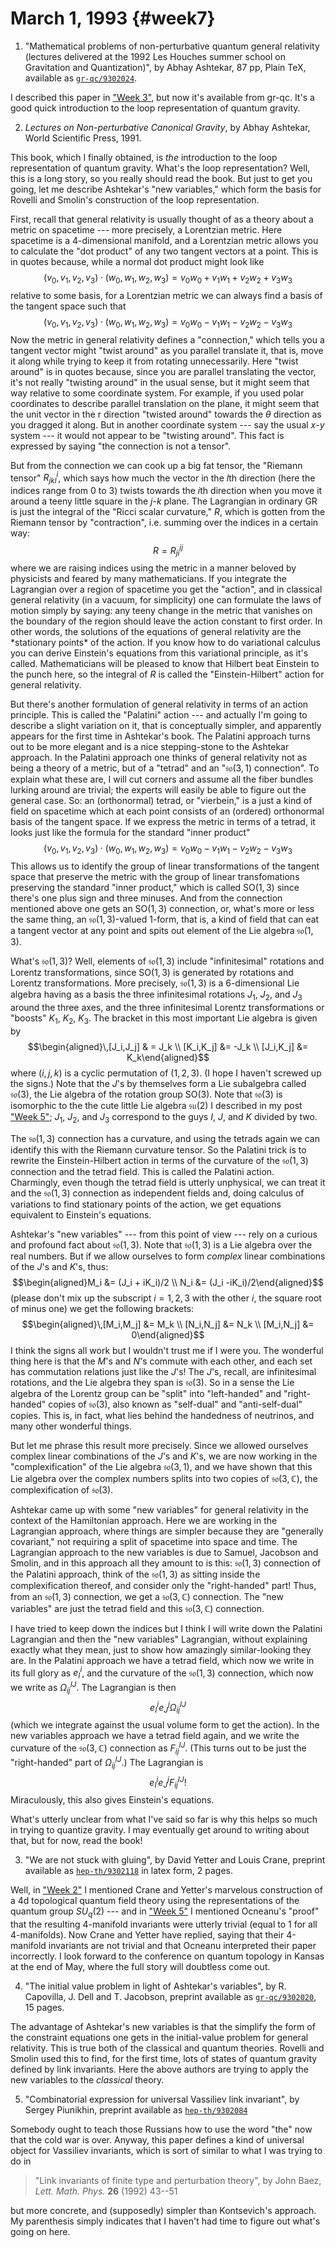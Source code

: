 # March 1, 1993 {#week7}

1) "Mathematical problems of non-perturbative quantum general relativity
(lectures delivered at the 1992 Les Houches summer school on Gravitation
and Quantization)", by Abhay Ashtekar, 87 pp, Plain TeX, available as
[`gr-qc/9302024`](https://arxiv.org/abs/gr-qc/9302024).

I described this paper in ["Week 3"](#week3), but now it's
available from gr-qc. It's a good quick introduction to the loop
representation of quantum gravity.

2) _Lectures on Non-perturbative Canonical Gravity_, by Abhay Ashtekar,
World Scientific Press, 1991.

This book, which I finally obtained, is *the* introduction to the loop
representation of quantum gravity. What's the loop representation?
Well, this is a long story, so you really should read the book. But just
to get you going, let me describe Ashtekar's "new variables," which
form the basis for Rovelli and Smolin's construction of the loop
representation.

First, recall that general relativity is usually thought of as a theory
about a metric on spacetime --- more precisely, a Lorentzian metric. Here
spacetime is a 4-dimensional manifold, and a Lorentzian metric allows
you to calculate the "dot product" of any two tangent vectors at a
point. This is in quotes because, while a normal dot product might look
like
$$(v_0,v_1,v_2,v_3)\cdot(w_0,w_1,w_2,w_3) = v_0w_0 + v_1w_1 + v_2w_2 + v_3w_3$$
relative to some basis, for a Lorentzian metric we can always find a
basis of the tangent space such that
$$(v_0,v_1,v_2,v_3)\cdot(w_0,w_1,w_2,w_3) = v_0w_0 -v_1w_1 -v_2w_2 -v_3w_3$$
Now the metric in general relativity defines a "connection," which
tells you a tangent vector might "twist around" as you parallel
translate it, that is, move it along while trying to keep it from
rotating unnecessarily. Here "twist around" is in quotes because,
since you are parallel translating the vector, it's not really
"twisting around" in the usual sense, but it might seem that way
relative to some coordinate system. For example, if you used polar
coordinates to describe parallel translation on the plane, it might seem
that the unit vector in the r direction "twisted around" towards the $\theta$
direction as you dragged it along. But in another coordinate system ---
say the usual $x$-$y$ system --- it would not appear to be "twisting
around". This fact is expressed by saying "the connection is not a
tensor".

But from the connection we can cook up a big fat tensor, the "Riemann
tensor" $R^i_{jkl}$, which says how much the vector in the $l$th
direction (here the indices range from 0 to 3) twists towards the $i$th
direction when you move it around a teeny little square in the $j$-$k$
plane. The Lagrangian in ordinary GR is just the integral of the "Ricci
scalar curvature," $R$, which is gotten from the Riemann tensor by
"contraction", i.e. summing over the indices in a certain way:
$$R = R^i_{ji}{}^j$$
where we are raising indices using the metric in a manner beloved by
physicists and feared by many mathematicians. If you integrate the
Lagrangian over a region of spacetime you get the "action", and in
classical general relativity (in a vacuum, for simplicity) one can
formulate the laws of motion simply by saying: any teeny change in the
metric that vanishes on the boundary of the region should leave the
action constant to first order. In other words, the solutions of the
equations of general relativity are the \*stationary points\* of the
action. If you know how to do variational calculus you can derive
Einstein's equations from this variational principle, as it's called.
Mathematicians will be pleased to know that Hilbert beat Einstein to the
punch here, so the integral of $R$ is called the "Einstein-Hilbert"
action for general relativity.

But there's another formulation of general relativity in terms of an
action principle. This is called the "Palatini" action --- and actually
I'm going to describe a slight variation on it, that is conceptually
simpler, and apparently appears for the first time in Ashtekar's book.
The Palatini approach turns out to be more elegant and is a nice
stepping-stone to the Ashtekar approach. In the Palatini approach one
thinks of general relativity not as being a theory of a metric, but of a
"tetrad" and an "$\mathfrak{so}(3,1)$ connection". To explain what these are, I
will cut corners and assume all the fiber bundles lurking around are
trivial; the experts will easily be able to figure out the general case.
So: an (orthonormal) tetrad, or "vierbein," is a just a kind of field
on spacetime which at each point consists of an (ordered) orthonormal
basis of the tangent space. If we express the metric in terms of a
tetrad, it looks just like the formula for the standard "inner
product"
$$(v_0,v_1,v_2,v_3)\cdot(w_0,w_1,w_2,w_3) = v_0w_0 -v_1w_1 -v_2w_2 -v_3w_3$$
This allows us to identify the group of linear transformations of the
tangent space that preserve the metric with the group of linear
transfomations preserving the standard "inner product," which is
called $\mathrm{SO}(1,3)$ since there's one plus sign and three minuses. And from
the connection mentioned above one gets an $\mathrm{SO}(1,3)$ connection, or,
what's more or less the same thing, an $\mathfrak{so}(1,3)$-valued 1-form, that is,
a kind of field that can eat a tangent vector at any point and spits out
element of the Lie algebra $\mathfrak{so}(1,3)$.

What's $\mathfrak{so}(1,3)$? Well, elements of $\mathfrak{so}(1,3)$ include "infinitesimal"
rotations and Lorentz transformations, since $\mathrm{SO}(1,3)$ is generated by
rotations and Lorentz transformations. More precisely, $\mathfrak{so}(1,3)$ is a
6-dimensional Lie algebra having as a basis the three infinitesimal
rotations $J_1$, $J_2$, and $J_3$ around the three axes, and the three
infinitesimal Lorentz transformations or "boosts" $K_1$, $K_2$, $K_3$. The
bracket in this most important Lie algebra is given by
$$\begin{aligned}\,[J_i,J_j] & = J_k \\ [K_i,K_j] &= -J_k \\ [J_i,K_j] &= K_k\end{aligned}$$
where $(i,j,k)$ is a cyclic permutation of $(1,2,3)$. (I hope I haven't
screwed up the signs.) Note that the $J$'s by themselves form a Lie
subalgebra called $\mathfrak{so}(3)$, the Lie algebra of the rotation group $\mathrm{SO}(3)$.
Note that $\mathfrak{so}(3)$ is isomorphic to the the cute little Lie algebra $\mathfrak{su}(2)$ I
described in my post ["Week 5"](#week5); $J_1$, $J_2$, and $J_3$
correspond to the guys $I$, $J$, and $K$ divided by two.

The $\mathfrak{so}(1,3)$ connection has a curvature, and using the tetrads again we
can identify this with the Riemann curvature tensor. So the Palatini
trick is to rewrite the Einstein-Hilbert action in terms of the
curvature of the $\mathfrak{so}(1,3)$ connection and the tetrad field. This is called
the Palatini action. Charmingly, even though the tetrad field is utterly
unphysical, we can treat it and the $\mathfrak{so}(1,3)$ connection as independent
fields and, doing calculus of variations to find stationary points of
the action, we get equations equivalent to Einstein's equations.

Ashtekar's "new variables" --- from this point of view --- rely on a
curious and profound fact about $\mathfrak{so}(1,3)$. Note that $\mathfrak{so}(1,3)$ is a Lie
algebra over the real numbers. But if we allow ourselves to form
*complex* linear combinations of the $J$'s and $K$'s, thus:
$$\begin{aligned}M_i &= (J_i + iK_i)/2 \\ N_i &= (J_i -iK_i)/2\end{aligned}$$
(please don't mix up the subscript $i = 1,2,3$ with the other $i$, the
square root of minus one) we get the following brackets:
$$\begin{aligned}\,[M_i,M_j] &= M_k \\ [N_i,N_j] &= N_k \\ [M_i,N_j] &= 0\end{aligned}$$
I think the signs all work but I wouldn't trust me if I were you. The
wonderful thing here is that the $M$'s and $N$'s commute with each other,
and each set has commutation relations just like the $J$'s! The $J$'s,
recall, are infinitesimal rotations, and the Lie algebra they span is
$\mathfrak{so}(3)$. So in a sense the Lie algebra of the Lorentz group can be
"split" into "left-handed" and "right-handed" copies of $\mathfrak{so}(3)$,
also known as "self-dual" and "anti-self-dual" copies. This is, in
fact, what lies behind the handedness of neutrinos, and many other
wonderful things.

But let me phrase this result more precisely. Since we allowed ourselves
complex linear combinations of the $J$'s and $K$'s, we are now working in
the "complexification" of the Lie algebra $\mathfrak{so}(3,1)$, and we have shown
that this Lie algebra over the complex numbers splits into two copies of
$\mathfrak{so}(3,\mathbb{C})$, the complexification of $\mathfrak{so}(3)$.

Ashtekar came up with some "new variables" for general relativity in
the context of the Hamiltonian approach. Here we are working in the
Lagrangian approach, where things are simpler because they are
"generally covariant," not requiring a split of spacetime into space
and time. The Lagrangian approach to the new variables is due to Samuel,
Jacobson and Smolin, and in this approach all they amount to is this:
$\mathfrak{so}(1,3)$ connection of the Palatini approach, think of the $\mathfrak{so}(1,3)$ as
sitting inside the complexification thereof, and consider only the
"right-handed" part! Thus, from an $\mathfrak{so}(1,3)$ connection, we get a
$\mathfrak{so}(3,\mathbb{C})$ connection. The "new variables" are just the tetrad field and
this $\mathfrak{so}(3,\mathbb{C})$ connection.

I have tried to keep down the indices but I think I will write down the
Palatini Lagrangian and then the "new variables" Lagrangian, without
explaining exactly what they mean, just to show how amazingly
similar-looking they are. In the Palatini approach we have a tetrad
field, which now we write in its full glory as $e_I^i$, and the curvature
of the $\mathfrak{so}(1,3)$ connection, which now we write as $\Omega_{ij}^{IJ}$. The
Lagrangian is then
$$e_I^i e_J^j \Omega_{ij}^{IJ}$$
(which we integrate against the usual volume form to get the action). In
the new variables approach we have a tetrad field again, and we write
the curvature of the $\mathfrak{so}(3,\mathbb{C})$ connection as $F_{ij}^{IJ}$. (This turns
out to be just the "right-handed" part of $\Omega_{ij}^{IJ}$.) The
Lagrangian is
$$e_I^i e_J^j F_{ij}^{IJ} !$$
Miraculously, this also gives Einstein's equations.

What's utterly unclear from what I've said so far is why this helps so
much in trying to quantize gravity. I may eventually get around to
writing about that, but for now, read the book!

3) "We are not stuck with gluing", by David Yetter and Louis Crane,
preprint available as [`hep-th/9302118`](https://arxiv.org/abs/hep-th/9302118) in latex form, 2 pages.

Well, in ["Week 2"](#week2) I mentioned Crane and Yetter's
marvelous construction of a 4d topological quantum field theory using
the representations of the quantum group $SU_q(2)$ --- and in
["Week 5"](#week5) I mentioned Ocneanu's "proof" that the
resulting 4-manifold invariants were utterly trivial (equal to 1 for all
4-manifolds). Now Crane and Yetter have replied, saying that their
4-manifold invariants are not trivial and that Ocneanu interpreted their
paper incorrectly. I look forward to the conference on quantum topology
in Kansas at the end of May, where the full story will doubtless come
out.

4) "The initial value problem in light of Ashtekar's variables", by R.
Capovilla, J. Dell and T. Jacobson, preprint available as
[`gr-qc/9302020`](https://arxiv.org/abs/gr-qc/9302020), 15 pages.

The advantage of Ashtekar's new variables is that the simplify the form
of the constraint equations one gets in the initial-value problem for
general relativity. This is true both of the classical and quantum
theories. Rovelli and Smolin used this to find, for the first time, lots
of states of quantum gravity defined by link invariants. Here the above
authors are trying to apply the new variables to the *classical* theory.

5) "Combinatorial expression for universal Vassiliev link invariant", by
Sergey Piunikhin, preprint available as [`hep-th/9302084`](https://arxiv.org/abs/hep-th/9302084)

Somebody ought to teach those Russians how to use the word "the" now
that the cold war is over. Anyway, this paper defines a kind of
universal object for Vassiliev invariants, which is sort of similar to
what I was trying to do in

> "Link invariants of finite type and perturbation theory", by John Baez, _Lett. Math. Phys._ **26** (1992) 43--51

but more concrete, and (supposedly) simpler than Kontsevich's approach.
My parenthesis simply indicates that I haven't had time to figure out
what's going on here.
